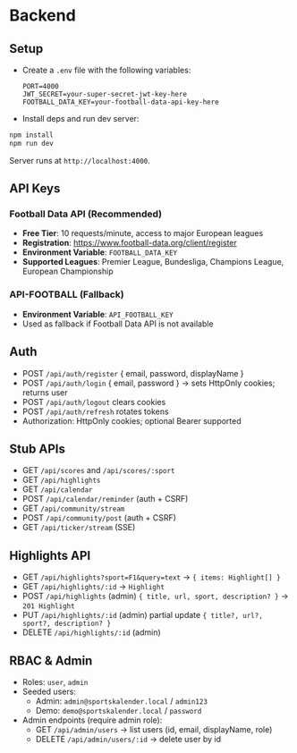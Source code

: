 # Backend

## Setup

- Create a `.env` file with the following variables:
  ```
  PORT=4000
  JWT_SECRET=your-super-secret-jwt-key-here
  FOOTBALL_DATA_KEY=your-football-data-api-key-here
  ```
- Install deps and run dev server:

```bash
npm install
npm run dev
```

Server runs at `http://localhost:4000`.

## API Keys

### Football Data API (Recommended)
- **Free Tier**: 10 requests/minute, access to major European leagues
- **Registration**: https://www.football-data.org/client/register
- **Environment Variable**: `FOOTBALL_DATA_KEY`
- **Supported Leagues**: Premier League, Bundesliga, Champions League, European Championship

### API-FOOTBALL (Fallback)
- **Environment Variable**: `API_FOOTBALL_KEY`
- Used as fallback if Football Data API is not available

## Auth
- POST `/api/auth/register` { email, password, displayName }
- POST `/api/auth/login` { email, password } → sets HttpOnly cookies; returns user
- POST `/api/auth/logout` clears cookies
- POST `/api/auth/refresh` rotates tokens
- Authorization: HttpOnly cookies; optional Bearer supported

## Stub APIs
- GET `/api/scores` and `/api/scores/:sport`
- GET `/api/highlights`
- GET `/api/calendar`
- POST `/api/calendar/reminder` (auth + CSRF)
- GET `/api/community/stream`
- POST `/api/community/post` (auth + CSRF)
- GET `/api/ticker/stream` (SSE)

## Highlights API
- GET `/api/highlights?sport=F1&query=text` → `{ items: Highlight[] }`
- GET `/api/highlights/:id` → `Highlight`
- POST `/api/highlights` (admin) `{ title, url, sport, description? }` → `201 Highlight`
- PUT `/api/highlights/:id` (admin) partial update `{ title?, url?, sport?, description? }`
- DELETE `/api/highlights/:id` (admin)

## RBAC & Admin
- Roles: `user`, `admin`
- Seeded users:
  - Admin: `admin@sportskalender.local` / `admin123`
  - Demo: `demo@sportskalender.local` / `password`
- Admin endpoints (require admin role):
  - GET `/api/admin/users` → list users (id, email, displayName, role)
  - DELETE `/api/admin/users/:id` → delete user by id
